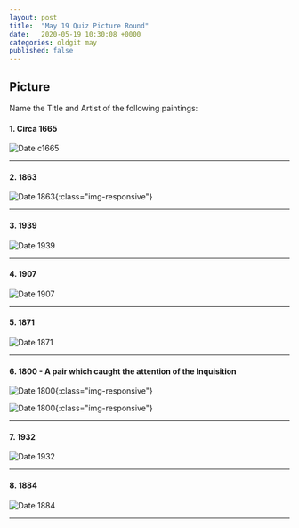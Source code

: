 ```yaml
---
layout: post
title:  "May 19 Quiz Picture Round"
date:   2020-05-19 10:30:08 +0000
categories: oldgit may
published: false 
---
```


## Picture

Name the Title and Artist of the following paintings:

#### 1. Circa 1665

![Date c1665](https://upload.wikimedia.org/wikipedia/commons/thumb/d/d7/Meisje_met_de_parel.jpg/300px-Meisje_met_de_parel.jpg)

-----

#### 2. 1863

![Date 1863](https://upload.wikimedia.org/wikipedia/commons/thumb/f/f7/%C3%89douard_Manet_-_Olympia_-_Mus%C3%A9e_d%27Orsay%2C_Paris.jpg/880px-%C3%89douard_Manet_-_Olympia_-_Mus%C3%A9e_d%27Orsay%2C_Paris.jpg){:class="img-responsive"}

-----

#### 3. 1939

![Date 1939](https://upload.wikimedia.org/wikipedia/en/f/f9/The_Two_Fridas.jpg)

-----

#### 4. 1907

![Date 1907](https://upload.wikimedia.org/wikipedia/commons/thumb/8/84/Gustav_Klimt_046.jpg/525px-Gustav_Klimt_046.jpg)

-----

#### 5. 1871

![Date 1871](https://upload.wikimedia.org/wikipedia/commons/thumb/1/1b/Whistlers_Mother_high_res.jpg/300px-Whistlers_Mother_high_res.jpg)

-----

#### 6. 1800 - A pair which caught the attention of the Inquisition

![Date 1800](https://upload.wikimedia.org/wikipedia/commons/thumb/4/4c/Goya_Maja_naga2.jpg/800px-Goya_Maja_naga2.jpg){:class="img-responsive"}

![Date 1800](https://upload.wikimedia.org/wikipedia/commons/thumb/a/a6/Goya_Maja_ubrana2.jpg/800px-Goya_Maja_ubrana2.jpg){:class="img-responsive"}

-----

#### 7. 1932

![Date 1932](https://upload.wikimedia.org/wikipedia/en/9/9d/Le-reve-1932.jpg)

-----

#### 8. 1884

![Date 1884](https://upload.wikimedia.org/wikipedia/commons/thumb/a/a4/Madame_X_%28Madame_Pierre_Gautreau%29%2C_John_Singer_Sargent%2C_1884_%28unfree_frame_crop%29.jpg/527px-Madame_X_%28Madame_Pierre_Gautreau%29%2C_John_Singer_Sargent%2C_1884_%28unfree_frame_crop%29.jpg)

-----
